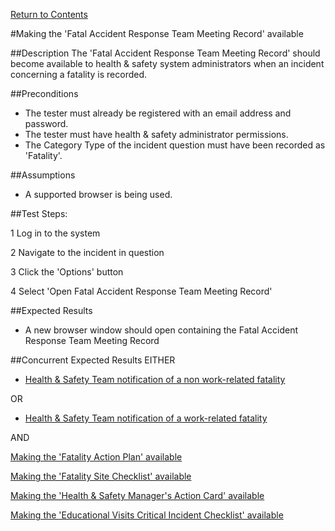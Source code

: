 [Return to Contents](https://github.com/infojam-james/test-cases/blob/master/Contents.md)

#Making the 'Fatal Accident Response Team Meeting Record' available

##Description
The 'Fatal Accident Response Team Meeting Record' should become available to health & safety system administrators when an incident concerning a fatality is recorded.

##Preconditions
+ The tester must already be registered with an email address and password.
+ The tester must have health & safety administrator permissions.
+ The Category Type of the incident question must have been recorded as 'Fatality'.

##Assumptions
+ A supported browser is being used.

##Test Steps:

1 Log in to the system

2 Navigate to the incident in question

3 Click the 'Options' button

4 Select 'Open Fatal Accident Response Team Meeting Record'

##Expected Results
+ A new browser window should open containing the Fatal Accident Response Team Meeting Record

##Concurrent Expected Results
EITHER
+ [Health & Safety Team notification of a non work-related fatality](https://github.com/infojam-james/test-cases/blob/master/Fatalities/fatalities-1.md)

OR

+ [Health & Safety Team notification of a work-related fatality](https://github.com/infojam-james/test-cases/blob/master/Fatalities/fatalities-2.md)

AND

[Making the 'Fatality Action Plan' available](https://github.com/infojam-james/test-cases/blob/master/Fatalities/fatalities-3.md)

[Making the 'Fatality Site Checklist' available](https://github.com/infojam-james/test-cases/blob/master/Fatalities/fatalities-4.md)

[Making the 'Health & Safety Manager's Action Card' available](https://github.com/infojam-james/test-cases/blob/master/Fatalities/fatalities-6.md)

[Making the 'Educational Visits Critical Incident Checklist' available](https://github.com/infojam-james/test-cases/blob/master/Fatalities/fatalities-7.md)
